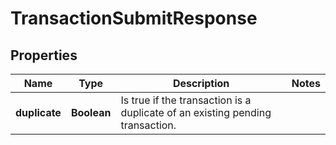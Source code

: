 

# TransactionSubmitResponse


## Properties

| Name | Type | Description | Notes |
|------------ | ------------- | ------------- | -------------|
|**duplicate** | **Boolean** | Is true if the transaction is a duplicate of an existing pending transaction. |  |



